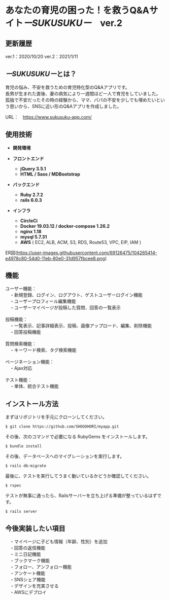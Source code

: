 # あなたの育児の困った！を救うQ&Aサイト*ーSUKUSUKUー*　ver.2

## 更新履歴
ver.1：2020/10/20
ver.2：2021/1/11

## *ーSUKUSUKUー*とは？
育児の悩み、不安を救うための育児特化型のQ&Aアプリです。<br>
長男が生まれた直後、妻の病気により一週間ほど一人で育児をしていました。<br>
孤独で不安だったその時の経験から、ママ、パパの不安を少しでも埋めたいという思いから、SNSに近い形のQ&Aアプリを作成しました。<br>

URL：　https://www.sukusuku-app.com/

## 使用技術

* __開発環境__

* __フロントエンド__
  * __jQuery 3.5.1__
  * __HTML / Sass / MDBootstrap__

* __バックエンド__
  * __Ruby 2.7.2__
  * __rails 6.0.3__

* __インフラ__
  * __CircleCi__
  * __Docker 19.03.12 / docker-compose 1.26.2__
  * __nginx 1.18__
  * __mysql 5.7.31__
  * __AWS__ ( EC2, ALB, ACM, S3, RDS, Route53, VPC, EIP, IAM )

ER図(https://user-images.githubusercontent.com/69126475/104265414-e4978c80-54d0-11eb-80e0-31d957fbcee8.png)

## 機能
ユーザー機能：<br>
　・新規登録、ログイン、ログアウト、ゲストユーザーログイン機能<br>
　・ユーザープロフィール編集機能<br>
　・ユーザーマイページが投稿した質問、回答の一覧表示<br>
<br>
投稿機能：<br>
　・一覧表示、記事詳細表示、投稿、画像アップロード、編集、削除機能<br>
　・回答投稿機能<br>
<br>
質問検索機能：<br>
　・キーワード検索、タグ検索機能<br>
<br>
ページネーション機能：<br>
　・Ajax対応<br>
<br>
テスト機能：<br>
　・単体、統合テスト機能<br>


## インストール方法

まずはリポジトリを手元にクローンしてください。

```
$ git clone https://github.com/SHOGOHORI/myapp.git
```

その後、次のコマンドで必要になる RubyGems をインストールします。

```
$ bundle install
```

その後、データベースへのマイグレーションを実行します。

```
$ rails db:migrate
```

最後に、テストを実行してうまく動いているかどうか確認してください。

```
$ rspec
```

テストが無事に通ったら、Railsサーバーを立ち上げる準備が整っているはずです。

```
$ rails server
```

## 今後実装したい項目
　・マイページに子ども情報（年齢、性別）を追加<br>
　・回答の返信機能<br>
　・ミニ日記機能<br>
　・ブックマーク機能<br>
　・フォロー、アンフォロー機能<br>
　・アンケート機能<br>
　・SNSシェア機能<br>
　・デザインを充実させる<br>
　・AWSにデプロイ<br>
